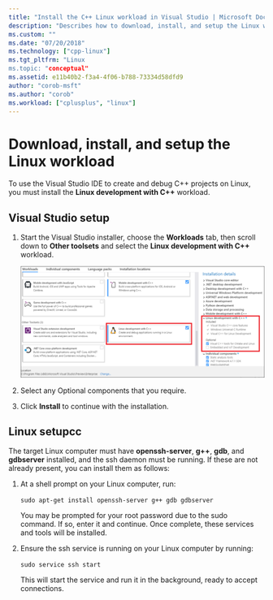 ```yaml
---
title: "Install the C++ Linux workload in Visual Studio | Microsoft Docs"
description: "Describes how to download, install, and setup the Linux workload for C++ in Visual Studio."
ms.custom: ""
ms.date: "07/20/2018"
ms.technology: ["cpp-linux"]
ms.tgt_pltfrm: "Linux
ms.topic: "conceptual"
ms.assetid: e11b40b2-f3a4-4f06-b788-73334d58dfd9
author: "corob-msft"
ms.author: "corob"
ms.workload: ["cplusplus", "linux"]
---
```


# Download, install, and setup the Linux workload

To use the Visual Studio IDE to create and debug C++ projects on Linux, you must install the **Linux development with C++** workload.

## Visual Studio setup
1. Start the Visual Studio installer, choose the **Workloads** tab, then scroll down to **Other toolsets** and select the **Linux development with C++** workload.

   ![Visual C++ for Linux Development workload](media/linuxworkload.png)

1. Select any Optional components that you require.

1. Click **Install** to continue with the installation.

## Linux setupcc
The target Linux computer must have **openssh-server**, **g++**, **gdb**, and **gdbserver** installed, and the ssh daemon must be running.  If these are not already present, you can install them as follows:
 
1. At a shell prompt on your Linux computer, run:

   `sudo apt-get install openssh-server g++ gdb gdbserver`

   You may be prompted for your root password due to the sudo command.  If so, enter it and continue.  Once complete, these services and tools will be installed.

1. Ensure the ssh service is running on your Linux computer by running:

   `sudo service ssh start`
   
   This will start the service and run it in the background, ready to accept connections.
